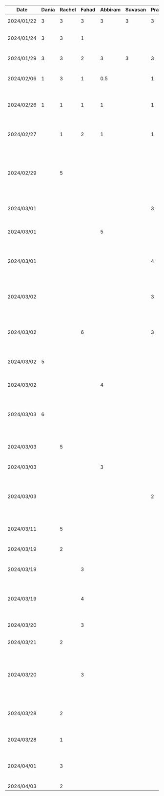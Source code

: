 | Date       | Dania | Rachel | Fahad | Abbiram | Suvasan | Pranavan | Task                                                                                                           |
|------------|-------|------|-------|---------|---------|----------|----------------------------------------------------------------------------------------------------------------|
| 2024/01/22 | 3     | 3    | 3     | 3       | 3       | 3        | Discussed D1,Setup Github                                                                                      |
| 2024/01/24 | 3     | 3    | 1     |         |         |          | Worked on D1 Proposal Document                                                                                 |
| 2024/01/29 | 3     | 3    | 2     | 3       | 3       | 3        | Finished D1 Proposal Document                                                                                  |
| 2024/02/06 | 1     | 3    | 1     | 0.5     |         | 1        | Worked on D2 Buddy Team Evaluation                                                                             |
| 2024/02/26 | 1     | 1    | 1     | 1       |         | 1        | Discussed features, brainstormed work items and divided tasks                                                  |
| 2024/02/27 |       | 1    | 2     | 1       |         | 1        | Created structure with MVVM design pattern for features                                                        |
| 2024/02/29 |       | 5    |       |         |         |          | Created features for home screen and design home screen components, finished d3 report for home screen section |
| 2024/03/01 |       |      |       |         |         | 3        | Initializated trip add screen layout UI                                                                        |
| 2024/03/01 |       |      |       | 5       |         |          | Create Expense View page and add Budget progress                                                               |
| 2024/03/01 |       |      |       |         |         | 4        | Created date picker and search bar components to search and add a destination                                  |
| 2024/03/02 |       |      |       |         |         | 3        | Created a data model for destinations and created card layout for each destination                             |
| 2024/03/02 |       |      | 6     |         |         | 3        | Setup Conversion Components for all conversions apart from currency                                            |
| 2024/03/02 | 5     |      |       |         |         |          | Created prototype for Language Translation Feature: UI                                                         |
| 2024/03/02 |       |      |       | 4       |         |          | Add list of expenses and mock data                                                                             |
| 2024/03/03 | 6     |      |       |         |         |          | Created prototype for Language Translation Feature: Translating Feature                                        |
| 2024/03/03 |       | 5    |       |         |         |          | Worked on home screen and authentication features                                                              |
| 2024/03/03 |       |      |       | 3       |         |          | Create Add Expense View                                                                                        |
| 2024/03/03 |       |      |       |         |         | 2        | Improved add screen UI by including a bottomModal view and refactored/merged my commits                        |
| 2024/03/11 |       | 5    |       |         |         |          | Worked on D4 Architectural Style Analysis                                                                      |
| 2024/03/19 |       | 2    |       |         |         |          | Worked on D4 Architectural Style Analysis                                                                      |
| 2024/03/19 |       |      | 3     |         |         |          | Work on D4 Architectural Style Analysis                                                                        |                    
| 2024/03/19 |       |      | 4     |         |         |          | Implement Repository Pattern throughout app adding in Hilt for Dependency Injection                            |                                                                      
| 2024/03/20 |       |      | 3     |         |         |          | Implement Firebaase Auth                                                                                       |                                                                               
| 2024/03/21 |       | 2    |       |         |         |          | work on home page brainstorm and ideas                                                                         |
| 2024/03/20 |       |      | 3     |         |         |          | Implement Currency Conversion Screen accessing two APIs to get conversion rate and contry flags                |                                                                               
| 2024/03/28 |       | 2    |       |         |         |          | work on home page brainstorm and ideas for FAQ section in home screen
| 2024/03/28 |       | 1    |       |         |         |          | work on improving home screen content
| 2024/04/01 |       | 3    |       |         |         |          | meeting to discuss youtube video content and practice for final presentation
| 2024/04/03 |       | 2    |       |         |         |          | work on D6 
